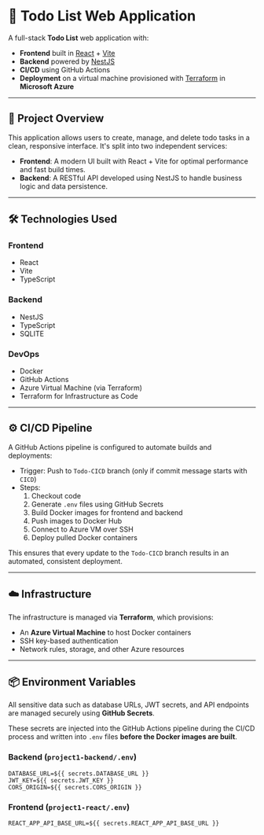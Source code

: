 # 📝 Todo List Web Application

A full-stack **Todo List** web application with:

- **Frontend** built in [React](https://react.dev/) + [Vite](https://vitejs.dev/)
- **Backend** powered by [NestJS](https://nestjs.com/)
- **CI/CD** using GitHub Actions
- **Deployment** on a virtual machine provisioned with [Terraform](https://www.terraform.io/) in **Microsoft Azure**

---

## 🚀 Project Overview

This application allows users to create, manage, and delete todo tasks in a clean, responsive interface. It's split into two independent services:

- **Frontend**: A modern UI built with React + Vite for optimal performance and fast build times.
- **Backend**: A RESTful API developed using NestJS to handle business logic and data persistence.

---

## 🛠️ Technologies Used

### Frontend
- React
- Vite
- TypeScript

### Backend
- NestJS
- TypeScript
- SQLITE

### DevOps
- Docker
- GitHub Actions
- Azure Virtual Machine (via Terraform)
- Terraform for Infrastructure as Code

---

## ⚙️ CI/CD Pipeline

A GitHub Actions pipeline is configured to automate builds and deployments:

- Trigger: Push to `Todo-CICD` branch (only if commit message starts with `CICD`)
- Steps:
  1. Checkout code
  2. Generate `.env` files using GitHub Secrets
  3. Build Docker images for frontend and backend
  4. Push images to Docker Hub
  5. Connect to Azure VM over SSH
  6. Deploy pulled Docker containers

This ensures that every update to the `Todo-CICD` branch results in an automated, consistent deployment.

---

## ☁️ Infrastructure

The infrastructure is managed via **Terraform**, which provisions:

- An **Azure Virtual Machine** to host Docker containers
- SSH key-based authentication
- Network rules, storage, and other Azure resources

---

## 📦 Environment Variables

All sensitive data such as database URLs, JWT secrets, and API endpoints are managed securely using **GitHub Secrets**.

These secrets are injected into the GitHub Actions pipeline during the CI/CD process and written into `.env` files **before the Docker images are built**.

### Backend (`project1-backend/.env`)
```env
DATABASE_URL=${{ secrets.DATABASE_URL }}
JWT_KEY=${{ secrets.JWT_KEY }}
CORS_ORIGIN=${{ secrets.CORS_ORIGIN }}
```

### Frontend (`project1-react/.env`)
```env
REACT_APP_API_BASE_URL=${{ secrets.REACT_APP_API_BASE_URL }}
```
